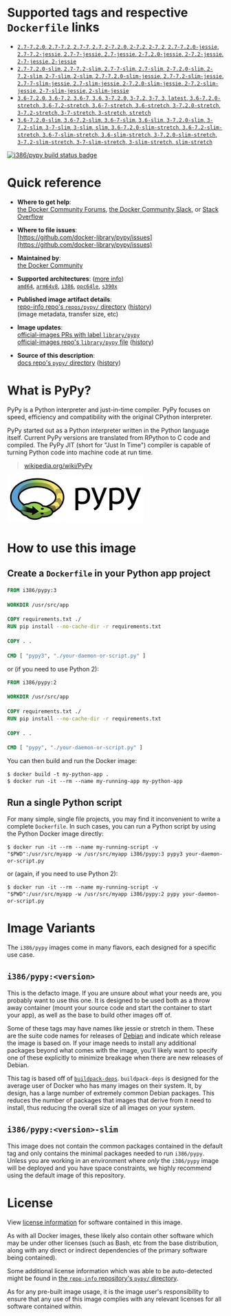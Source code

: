 <!--

********************************************************************************

WARNING:

    DO NOT EDIT "pypy/README.md"

    IT IS AUTO-GENERATED

    (from the other files in "pypy/" combined with a set of templates)

********************************************************************************

-->

# Supported tags and respective `Dockerfile` links

-	[`2.7-7.2.0`, `2.7-7.2`, `2.7-7`, `2.7`, `2-7.2.0`, `2-7.2`, `2-7`, `2`, `2.7-7.2.0-jessie`, `2.7-7.2-jessie`, `2.7-7-jessie`, `2.7-jessie`, `2-7.2.0-jessie`, `2-7.2-jessie`, `2-7-jessie`, `2-jessie`](https://github.com/docker-library/pypy/blob/fe45a19bcc5661340cfba1feb8d4646484cccfe2/2.7/Dockerfile)
-	[`2.7-7.2.0-slim`, `2.7-7.2-slim`, `2.7-7-slim`, `2.7-slim`, `2-7.2.0-slim`, `2-7.2-slim`, `2-7-slim`, `2-slim`, `2.7-7.2.0-slim-jessie`, `2.7-7.2-slim-jessie`, `2.7-7-slim-jessie`, `2.7-slim-jessie`, `2-7.2.0-slim-jessie`, `2-7.2-slim-jessie`, `2-7-slim-jessie`, `2-slim-jessie`](https://github.com/docker-library/pypy/blob/fe45a19bcc5661340cfba1feb8d4646484cccfe2/2.7/slim/Dockerfile)
-	[`3.6-7.2.0`, `3.6-7.2`, `3.6-7`, `3.6`, `3-7.2.0`, `3-7.2`, `3-7`, `3`, `latest`, `3.6-7.2.0-stretch`, `3.6-7.2-stretch`, `3.6-7-stretch`, `3.6-stretch`, `3-7.2.0-stretch`, `3-7.2-stretch`, `3-7-stretch`, `3-stretch`, `stretch`](https://github.com/docker-library/pypy/blob/fe45a19bcc5661340cfba1feb8d4646484cccfe2/3.6/Dockerfile)
-	[`3.6-7.2.0-slim`, `3.6-7.2-slim`, `3.6-7-slim`, `3.6-slim`, `3-7.2.0-slim`, `3-7.2-slim`, `3-7-slim`, `3-slim`, `slim`, `3.6-7.2.0-slim-stretch`, `3.6-7.2-slim-stretch`, `3.6-7-slim-stretch`, `3.6-slim-stretch`, `3-7.2.0-slim-stretch`, `3-7.2-slim-stretch`, `3-7-slim-stretch`, `3-slim-stretch`, `slim-stretch`](https://github.com/docker-library/pypy/blob/fe45a19bcc5661340cfba1feb8d4646484cccfe2/3.6/slim/Dockerfile)

[![i386/pypy build status badge](https://img.shields.io/jenkins/s/https/doi-janky.infosiftr.net/job/multiarch/job/i386/job/pypy.svg?label=i386/pypy%20%20build%20job)](https://doi-janky.infosiftr.net/job/multiarch/job/i386/job/pypy/)

# Quick reference

-	**Where to get help**:  
	[the Docker Community Forums](https://forums.docker.com/), [the Docker Community Slack](https://blog.docker.com/2016/11/introducing-docker-community-directory-docker-community-slack/), or [Stack Overflow](https://stackoverflow.com/search?tab=newest&q=docker)

-	**Where to file issues**:  
	[https://github.com/docker-library/pypy/issues](https://github.com/docker-library/pypy/issues)

-	**Maintained by**:  
	[the Docker Community](https://github.com/docker-library/pypy)

-	**Supported architectures**: ([more info](https://github.com/docker-library/official-images#architectures-other-than-amd64))  
	[`amd64`](https://hub.docker.com/r/amd64/pypy/), [`arm64v8`](https://hub.docker.com/r/arm64v8/pypy/), [`i386`](https://hub.docker.com/r/i386/pypy/), [`ppc64le`](https://hub.docker.com/r/ppc64le/pypy/), [`s390x`](https://hub.docker.com/r/s390x/pypy/)

-	**Published image artifact details**:  
	[repo-info repo's `repos/pypy/` directory](https://github.com/docker-library/repo-info/blob/master/repos/pypy) ([history](https://github.com/docker-library/repo-info/commits/master/repos/pypy))  
	(image metadata, transfer size, etc)

-	**Image updates**:  
	[official-images PRs with label `library/pypy`](https://github.com/docker-library/official-images/pulls?q=label%3Alibrary%2Fpypy)  
	[official-images repo's `library/pypy` file](https://github.com/docker-library/official-images/blob/master/library/pypy) ([history](https://github.com/docker-library/official-images/commits/master/library/pypy))

-	**Source of this description**:  
	[docs repo's `pypy/` directory](https://github.com/docker-library/docs/tree/master/pypy) ([history](https://github.com/docker-library/docs/commits/master/pypy))

# What is PyPy?

PyPy is a Python interpreter and just-in-time compiler. PyPy focuses on speed, efficiency and compatibility with the original CPython interpreter.

PyPy started out as a Python interpreter written in the Python language itself. Current PyPy versions are translated from RPython to C code and compiled. The PyPy JIT (short for "Just In Time") compiler is capable of turning Python code into machine code at run time.

> [wikipedia.org/wiki/PyPy](https://en.wikipedia.org/wiki/PyPy)

![logo](https://raw.githubusercontent.com/docker-library/docs/ff804ee81e3f94dab5cd207a0a0504e5e67606dd/pypy/logo.png)

# How to use this image

## Create a `Dockerfile` in your Python app project

```dockerfile
FROM i386/pypy:3

WORKDIR /usr/src/app

COPY requirements.txt ./
RUN pip install --no-cache-dir -r requirements.txt

COPY . .

CMD [ "pypy3", "./your-daemon-or-script.py" ]
```

or (if you need to use Python 2):

```dockerfile
FROM i386/pypy:2

WORKDIR /usr/src/app

COPY requirements.txt ./
RUN pip install --no-cache-dir -r requirements.txt

COPY . .

CMD [ "pypy", "./your-daemon-or-script.py" ]
```

You can then build and run the Docker image:

```console
$ docker build -t my-python-app .
$ docker run -it --rm --name my-running-app my-python-app
```

## Run a single Python script

For many simple, single file projects, you may find it inconvenient to write a complete `Dockerfile`. In such cases, you can run a Python script by using the Python Docker image directly:

```console
$ docker run -it --rm --name my-running-script -v "$PWD":/usr/src/myapp -w /usr/src/myapp i386/pypy:3 pypy3 your-daemon-or-script.py
```

or (again, if you need to use Python 2):

```console
$ docker run -it --rm --name my-running-script -v "$PWD":/usr/src/myapp -w /usr/src/myapp i386/pypy:2 pypy your-daemon-or-script.py
```

# Image Variants

The `i386/pypy` images come in many flavors, each designed for a specific use case.

## `i386/pypy:<version>`

This is the defacto image. If you are unsure about what your needs are, you probably want to use this one. It is designed to be used both as a throw away container (mount your source code and start the container to start your app), as well as the base to build other images off of.

Some of these tags may have names like jessie or stretch in them. These are the suite code names for releases of [Debian](https://wiki.debian.org/DebianReleases) and indicate which release the image is based on. If your image needs to install any additional packages beyond what comes with the image, you'll likely want to specify one of these explicitly to minimize breakage when there are new releases of Debian.

This tag is based off of [`buildpack-deps`](https://hub.docker.com/_/buildpack-deps/). `buildpack-deps` is designed for the average user of Docker who has many images on their system. It, by design, has a large number of extremely common Debian packages. This reduces the number of packages that images that derive from it need to install, thus reducing the overall size of all images on your system.

## `i386/pypy:<version>-slim`

This image does not contain the common packages contained in the default tag and only contains the minimal packages needed to run `i386/pypy`. Unless you are working in an environment where *only* the `i386/pypy` image will be deployed and you have space constraints, we highly recommend using the default image of this repository.

# License

View [license information](https://bitbucket.org/pypy/pypy/src/c3ff0dd6252b6ba0d230f3624dbb4aab8973a1d0/LICENSE?at=default) for software contained in this image.

As with all Docker images, these likely also contain other software which may be under other licenses (such as Bash, etc from the base distribution, along with any direct or indirect dependencies of the primary software being contained).

Some additional license information which was able to be auto-detected might be found in [the `repo-info` repository's `pypy/` directory](https://github.com/docker-library/repo-info/tree/master/repos/pypy).

As for any pre-built image usage, it is the image user's responsibility to ensure that any use of this image complies with any relevant licenses for all software contained within.
